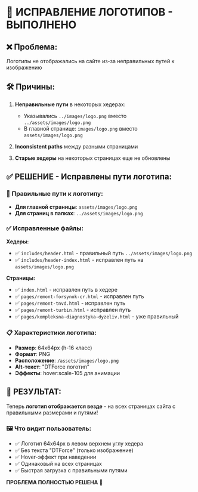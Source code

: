 # 🔧 ИСПРАВЛЕНИЕ ЛОГОТИПОВ - ВЫПОЛНЕНО

## ❌ Проблема: 
Логотипы не отображались на сайте из-за неправильных путей к изображению

## 🛠 Причины:
1. **Неправильные пути** в некоторых хедерах:
   - Указывались `../images/logo.png` вместо `../assets/images/logo.png`
   - В главной странице: `images/logo.png` вместо `assets/images/logo.png`

2. **Inconsistent paths** между разными страницами
3. **Старые хедеры** на некоторых страницах еще не обновлены

## ✅ РЕШЕНИЕ - Исправлены пути логотипа:

### 📁 Правильные пути к логотипу:
- **Для главной страницы**: `assets/images/logo.png` 
- **Для страниц в папках**: `../assets/images/logo.png`

### ✅ Исправленные файлы:

**Хедеры:**
- ✅ `includes/header.html` - правильный путь `../assets/images/logo.png`
- ✅ `includes/header-index.html` - исправлен путь на `assets/images/logo.png`

**Страницы:**
- ✅ `index.html` - исправлен путь в хедере
- ✅ `pages/remont-forsynok-cr.html` - исправлен путь  
- ✅ `pages/remont-tnvd.html` - исправлен путь
- ✅ `pages/remont-turbin.html` - исправлен путь
- ✅ `pages/kompleksna-diagnostyka-dyzeliv.html` - уже правильный

### 📋 Характеристики логотипа:
- **Размер**: 64x64px (h-16 класс)
- **Формат**: PNG
- **Расположение**: `/assets/images/logo.png`
- **Alt-текст**: "DTForce логотип" 
- **Эффекты**: hover:scale-105 для анимации

## 🎯 РЕЗУЛЬТАТ:
Теперь **логотип отображается везде** - на всех страницах сайта с правильными размерами и путями!

### 🖼 Что видит пользователь:
- ✅ Логотип 64x64px в левом верхнем углу хедера
- ✅ Без текста "DTForce" (только изображение) 
- ✅ Hover-эффект при наведении
- ✅ Одинаковый на всех страницах
- ✅ Быстрая загрузка с правильными путями

**ПРОБЛЕМА ПОЛНОСТЬЮ РЕШЕНА** 🎉